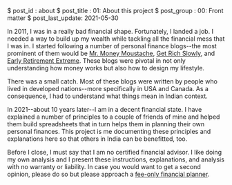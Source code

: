 $ post_id : about
$ post_title : 01: About this project
$ post_group : 00: Front matter
$ post_last_update: 2021-05-30

In 2011, I was in a really bad financial shape. Fortunately, I landed a job. I needed a way to build up my wealth while tackling all the financial mess that I was in. I started following a number of personal finance blogs--the most prominent of them would be [Mr. Money Moustache](https://www.mrmoneymustache.com/), [Get Rich Slowly](https://www.getrichslowly.org/), and [Early Retirement Extreme](http://earlyretirementextreme.com/). These blogs were pivotal in not only understanding how money works but also how to design my lifestyle.

There was a small catch. Most of these blogs were written by people who lived in developed nations--more specifically in USA and Canada. As a consequence, I had to understand what things mean in Indian context.

In 2021--about 10 years later--I am in a decent financial state. I have explained a number of principles to a couple of friends of mine and helped them build spreadsheets that in turn helps them in planning their own personal finances. This project is me documenting these principles and explanations here so that others in India can be benefitted, too.

Before I close, I must say that I am no certified financial advisor. I like doing my own analysis and I present these instructions, explanations, and analysis with no warranty or liability. In case you would want to get a second opinion, please do so but please approach a [fee-only financial planner](https://www.feeonlyindia.com/list-of-fee-only-planners).
